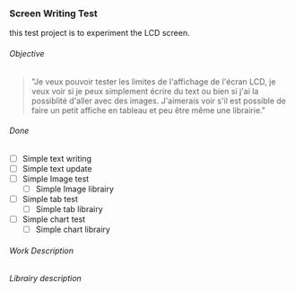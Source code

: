 ### Screen Writing Test

this test project is to experiment the LCD screen.

###### Objective
> "Je veux pouvoir tester les limites de l'affichage de l'écran LCD, je veux voir si je peux simplement écrire du text ou bien si j'ai la possiblité d'aller avec des images. J'aimerais voir s'il est possible de faire un petit affiche en tableau et peu être même une librairie."

###### Done
- [ ] Simple text writing
- [ ] Simple text update
- [ ] Simple Image test
    - [ ] Simple Image librairy
- [ ] Simple tab test
    - [ ] Simple tab librairy
- [ ] Simple chart test
    - [ ] Simple chart librairy
    
###### Work Description


###### Librairy description